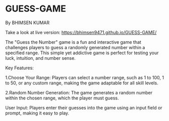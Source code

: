 # GUESS-GAME

By BHIMSEN KUMAR

Take a look at live version: https://bhimsen9471.github.io/GUESS-GAME/

The "Guess the Number" game is a fun and interactive game that challenges players to guess a randomly generated number within a specified range. This simple yet addictive game is perfect for testing your luck, intuition, and number sense.

Key Features:

1.Choose Your Range: Players can select a number range, such as 1 to 100, 1 to 50, or any custom range, making the game adaptable for all skill levels.

2.Random Number Generation: The game generates a random number within the chosen range, which the player must guess.

User Input: Players enter their guesses into the game using an input field or prompt, making it easy to play.
